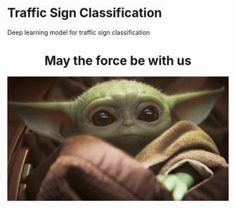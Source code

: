 # Traffic Sign Classification
 Deep learning model for traffic sign classification

 <center><h1>May the force be with us</h1></center>

 <img src="./Images/babyyoda.jpg" alt="Baby Yoda">
